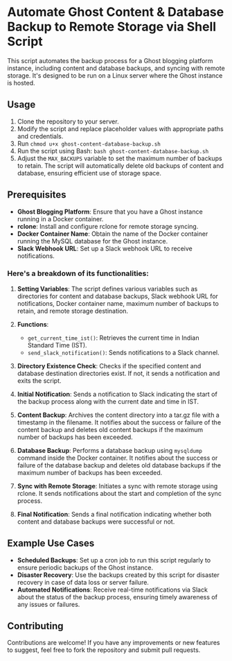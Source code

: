 # Automate Ghost Content & Database Backup to Remote Storage via Shell Script

This script automates the backup process for a Ghost blogging platform instance, including content and database backups, and syncing with remote storage. It's designed to be run on a Linux server where the Ghost instance is hosted.

## Usage
1. Clone the repository to your server.
2. Modify the script and replace placeholder values with appropriate paths and credentials.
3. Run `chmod u+x ghost-content-database-backup.sh `
4. Run the script using Bash: `bash ghost-content-database-backup.sh`
5. Adjust the `MAX_BACKUPS` variable to set the maximum number of backups to retain. The script will automatically delete old backups of content and database, ensuring efficient use of storage space.

## Prerequisites

- **Ghost Blogging Platform**: Ensure that you have a Ghost instance running in a Docker container.
- **rclone**: Install and configure rclone for remote storage syncing.
- **Docker Container Name**: Obtain the name of the Docker container running the MySQL database for the Ghost instance.
- **Slack Webhook URL**: Set up a Slack webhook URL to receive notifications.


### Here's a breakdown of its functionalities:

1. **Setting Variables**: The script defines various variables such as directories for content and database backups, Slack webhook URL for notifications, Docker container name, maximum number of backups to retain, and remote storage destination.

2. **Functions**: 
    - `get_current_time_ist()`: Retrieves the current time in Indian Standard Time (IST).
    - `send_slack_notification()`: Sends notifications to a Slack channel.

3. **Directory Existence Check**: Checks if the specified content and database destination directories exist. If not, it sends a notification and exits the script.

4. **Initial Notification**: Sends a notification to Slack indicating the start of the backup process along with the current date and time in IST.

5. **Content Backup**: Archives the content directory into a tar.gz file with a timestamp in the filename. It notifies about the success or failure of the content backup and deletes old content backups if the maximum number of backups has been exceeded.

6. **Database Backup**: Performs a database backup using `mysqldump` command inside the Docker container. It notifies about the success or failure of the database backup and deletes old database backups if the maximum number of backups has been exceeded.

7. **Sync with Remote Storage**: Initiates a sync with remote storage using rclone. It sends notifications about the start and completion of the sync process.

8. **Final Notification**: Sends a final notification indicating whether both content and database backups were successful or not.

## Example Use Cases

- **Scheduled Backups**: Set up a cron job to run this script regularly to ensure periodic backups of the Ghost instance.
- **Disaster Recovery**: Use the backups created by this script for disaster recovery in case of data loss or server failure.
- **Automated Notifications**: Receive real-time notifications via Slack about the status of the backup process, ensuring timely awareness of any issues or failures.


## Contributing

Contributions are welcome! If you have any improvements or new features to suggest, feel free to fork the repository and submit pull requests.

